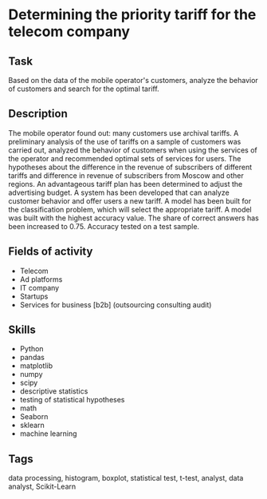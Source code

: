 # Determining the priority tariff for the telecom company


## Task
Based on the data of the mobile operator's customers, analyze the behavior of customers and search for the optimal tariff.

## Description
The mobile operator found out: many customers use archival tariffs.
A preliminary analysis of the use of tariffs on a sample of customers was carried out,
analyzed the behavior of customers when using the services of the operator and
recommended optimal sets of services for users.
The hypotheses about the difference in the revenue of subscribers of different tariffs and
difference in revenue of subscribers from Moscow and other regions.
An advantageous tariff plan has been determined to adjust the advertising budget.
A system has been developed that can analyze customer behavior and offer users a new tariff.
A model has been built for the classification problem, which will select the appropriate tariff.
A model was built with the highest accuracy value.
The share of correct answers has been increased to 0.75. Accuracy tested on a test sample.

## Fields of activity

* Telecom
* Ad platforms
* IT company
* Startups
* Services for business [b2b] (outsourcing consulting audit)

## Skills

* Python
* pandas
* matplotlib
* numpy
* scipy
* descriptive statistics
* testing of statistical hypotheses
* math
* Seaborn
* sklearn
* machine learning

## Tags

data processing, histogram, boxplot, statistical test, t-test, analyst, data analyst, Scikit-Learn
